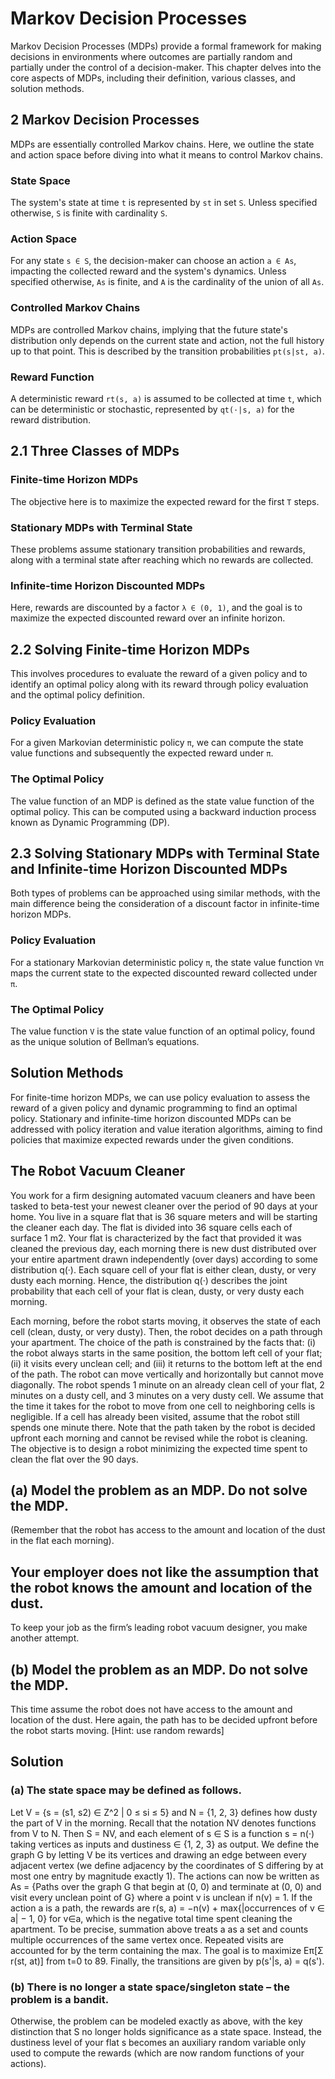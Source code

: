 
# Markov Decision Processes

Markov Decision Processes (MDPs) provide a formal framework for making decisions in environments where outcomes are partially random and partially under the control of a decision-maker. This chapter delves into the core aspects of MDPs, including their definition, various classes, and solution methods.

## 2 Markov Decision Processes

MDPs are essentially controlled Markov chains. Here, we outline the state and action space before diving into what it means to control Markov chains.

### State Space

The system's state at time `t` is represented by `st` in set `S`. Unless specified otherwise, `S` is finite with cardinality `S`.

### Action Space

For any state `s ∈ S`, the decision-maker can choose an action `a ∈ As`, impacting the collected reward and the system's dynamics. Unless specified otherwise, `As` is finite, and `A` is the cardinality of the union of all `As`.

### Controlled Markov Chains

MDPs are controlled Markov chains, implying that the future state's distribution only depends on the current state and action, not the full history up to that point. This is described by the transition probabilities `pt(s|st, a)`.

### Reward Function

A deterministic reward `rt(s, a)` is assumed to be collected at time `t`, which can be deterministic or stochastic, represented by `qt(·|s, a)` for the reward distribution.

## 2.1 Three Classes of MDPs

### Finite-time Horizon MDPs

The objective here is to maximize the expected reward for the first `T` steps.

### Stationary MDPs with Terminal State

These problems assume stationary transition probabilities and rewards, along with a terminal state after reaching which no rewards are collected.

### Infinite-time Horizon Discounted MDPs

Here, rewards are discounted by a factor `λ ∈ (0, 1)`, and the goal is to maximize the expected discounted reward over an infinite horizon.

## 2.2 Solving Finite-time Horizon MDPs

This involves procedures to evaluate the reward of a given policy and to identify an optimal policy along with its reward through policy evaluation and the optimal policy definition.

### Policy Evaluation

For a given Markovian deterministic policy `π`, we can compute the state value functions and subsequently the expected reward under `π`.

### The Optimal Policy

The value function of an MDP is defined as the state value function of the optimal policy. This can be computed using a backward induction process known as Dynamic Programming (DP).

## 2.3 Solving Stationary MDPs with Terminal State and Infinite-time Horizon Discounted MDPs

Both types of problems can be approached using similar methods, with the main difference being the consideration of a discount factor in infinite-time horizon MDPs.

### Policy Evaluation

For a stationary Markovian deterministic policy `π`, the state value function `Vπ` maps the current state to the expected discounted reward collected under `π`.

### The Optimal Policy

The value function `V` is the state value function of an optimal policy, found as the unique solution of Bellman’s equations.

## Solution Methods

For finite-time horizon MDPs, we can use policy evaluation to assess the reward of a given policy and dynamic programming to find an optimal policy. Stationary and infinite-time horizon discounted MDPs can be addressed with policy iteration and value iteration algorithms, aiming to find policies that maximize expected rewards under the given conditions.


## The Robot Vacuum Cleaner

You work for a firm designing automated vacuum cleaners and have been tasked to beta-test your newest cleaner over the period of 90 days at your home. You live in a square flat that is 36 square meters and will be starting the cleaner each day. The flat is divided into 36 square cells each of surface 1 m2. Your flat is characterized by the fact that provided it was cleaned the previous day, each morning there is new dust distributed over your entire apartment drawn independently (over days) according to some distribution q(·). Each square cell of your flat is either clean, dusty, or very dusty each morning. Hence, the distribution q(·) describes the joint probability that each cell of your flat is clean, dusty, or very dusty each morning.

Each morning, before the robot starts moving, it observes the state of each cell (clean, dusty, or very dusty). Then, the robot decides on a path through your apartment. The choice of the path is constrained by the facts that: (i) the robot always starts in the same position, the bottom left cell of your flat; (ii) it visits every unclean cell; and (iii) it returns to the bottom left at the end of the path. The robot can move vertically and horizontally but cannot move diagonally. The robot spends 1 minute on an already clean cell of your flat, 2 minutes on a dusty cell, and 3 minutes on a very dusty cell. We assume that the time it takes for the robot to move from one cell to neighboring cells is negligible. If a cell has already been visited, assume that the robot still spends one minute there. Note that the path taken by the robot is decided upfront each morning and cannot be revised while the robot is cleaning. The objective is to design a robot minimizing the expected time spent to clean the flat over the 90 days.

## (a) Model the problem as an MDP. Do not solve the MDP. 

(Remember that the robot has access to the amount and location of the dust in the flat each morning). 

## Your employer does not like the assumption that the robot knows the amount and location of the dust. 

To keep your job as the firm’s leading robot vacuum designer, you make another attempt.

## (b) Model the problem as an MDP. Do not solve the MDP. 

This time assume the robot does not have access to the amount and location of the dust. Here again, the path has to be decided upfront before the robot starts moving. [Hint: use random rewards]

## Solution

### (a) The state space may be defined as follows. 

Let V = {s = (s1, s2) ∈ Z^2 | 0 ≤ si ≤ 5} and N = {1, 2, 3} defines how dusty the part of V in the morning. Recall that the notation NV denotes functions from V to N. Then S = NV, and each element of s ∈ S is a function s = n(·) taking vertices as inputs and dustiness ∈ {1, 2, 3} as output. We define the graph G by letting V be its vertices and drawing an edge between every adjacent vertex (we define adjacency by the coordinates of S differing by at most one entry by magnitude exactly 1). The actions can now be written as As = {Paths over the graph G that begin at (0, 0) and terminate at (0, 0) and visit every unclean point of G} where a point v is unclean if n(v) = 1. If the action a is a path, the rewards are r(s, a) = −n(v) + max{|occurrences of v ∈ a| − 1, 0} for v∈a, which is the negative total time spent cleaning the apartment. To be precise, summation above treats a as a set and counts multiple occurrences of the same vertex once. Repeated visits are accounted for by the term containing the max. The goal is to maximize Eπ[Σ r(st, at)] from t=0 to 89. Finally, the transitions are given by p(s'|s, a) = q(s').

### (b) There is no longer a state space/singleton state – the problem is a bandit. 

Otherwise, the problem can be modeled exactly as above, with the key distinction that S no longer holds significance as a state space. Instead, the dustiness level of your flat s becomes an auxiliary random variable only used to compute the rewards (which are now random functions of your actions).

